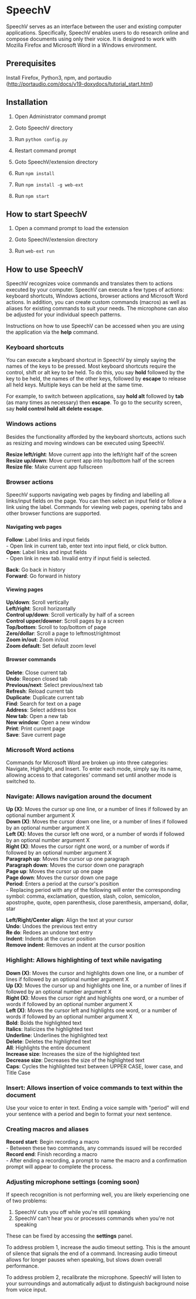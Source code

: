 # SpeechV

SpeechV serves as an interface between the user and existing computer applications. Specifically, SpeechV enables users to do research online and compose documents using only their voice. It is designed to work with Mozilla Firefox and Microsoft Word in a Windows environment.

## Prerequisites

Install Firefox, Python3, npm, and portaudio (http://portaudio.com/docs/v19-doxydocs/tutorial_start.html)

## Installation

1. Open Administrator command prompt

2. Goto SpeechV directory

3. Run `python config.py`

4. Restart command prompt

5. Goto SpeechV/extension directory

6. Run `npm install`

7. Run `npm install -g web-ext`

8. Run `npm start`

## How to start SpeechV

1. Open a command prompt to load the extension

2. Goto SpeechV/extension directory

3. Run `web-ext run`

## How to use SpeechV

SpeechV recognizes voice commands and translates them to actions executed by your computer. SpeechV can execute a few types of actions: keyboard shortcuts, Windows actions, browser actions and Microsoft Word actions. In addition, you can create custom commands (macros) as well as aliases for existing commands to suit your needs. The microphone can also be adjusted for your individual speech patterns.

Instructions on how to use SpeechV can be accessed when you are using the application via the **help** command.

### Keyboard shortcuts

You can execute a keyboard shortcut in SpeechV by simply saying the names of the keys to be pressed. Most keyboard shortcuts require the control, shift or alt key to be held. To do this, you say **hold** followed by the key to be held, the names of the other keys, followed by **escape** to release all held keys. Multiple keys can be held at the same time.

For example, to switch between applications, say **hold alt** followed by **tab** (as many times as necessary) then **escape**. To go to the security screen, say **hold control hold alt delete escape**.

### Windows actions

Besides the functionality afforded by the keyboard shortcuts, actions such as resizing and moving windows can be executed using SpeechV.

**Resize left/right**: Move current app into the left/right half of the screen
**Resize up/down**: Move current app into top/bottom half of the screen
**Resize file**: Make current app fullscreen

### Browser actions

SpeechV supports navigating 
web pages by finding and labelling all links/input fields on the page. You can then select an input field or follow a link using the label. Commands for viewing web pages, opening tabs and other browser functions are supported.

#### Navigating web pages

**Follow**: Label links and input fields    
    - **<label>** Open link in current tab, enter text into input field, or click button.   
**Open**: Label links and input fields   
    - **<label>** Open link in new tab. Invalid entry if input field is selected.

**Back**: Go back in history   
**Forward**: Go forward in history

#### Viewing pages
**Up/down**: Scroll vertically   
**Left/right**: Scroll horizontally   
**Control up/down**: Scroll vertically by half of a screen   
**Control upper/downer**: Scroll pages by a screen   
**Top/bottom**: Scroll to top/bottom of page   
**Zero/dollar**: Scroll a page to leftmost/rightmost   
**Zoom in/out**: Zoom in/out   
**Zoom default**: Set default zoom level   

#### Browser commands
**Delete**: Close current tab   
**Undo**: Reopen closed tab   
**Previous/next**: Select previous/next tab   
**Refresh**: Reload current tab   
**Duplicate**: Duplicate current tab   
**Find**: Search for text on a page   
**Address**: Select address box   
**New tab**: Open a new tab   
**New window**: Open a new window   
**Print**: Print current page   
**Save**: Save current page   

### Microsoft Word actions
Commands for Microsoft Word are broken up into three categories: Navigate, Highlight, and Insert. To enter each mode, simply say its name, allowing access to that categories' command set until another mode is switched to.
### Navigate: Allows navigation around the document 
**Up (X)**: Moves the cursor up one line, or a number of lines if followed by an optional number argument X     
**Down (X)**: Moves the cursor down one line, or a number of lines if followed by an optional number argument X     
**Left (X)**: Moves the cursor left one word, or a number of words if followed by an optional number argument X     
**Right (X)**: Moves the cursor right one word, or a number of words if followed by an optional number argument X       
**Paragraph up**: Moves the cursor up one paragraph     
**Paragraph down**: Moves the cursor down one paragraph     
**Page up**: Moves the cursor up one page       
**Page down**: Moves the cursor down one page       
**Period**: Enters a period at the cursor's position        
    - **<label>** Replacing period with any of the following will enter the corresponding symbol: comma, exclamation, question, slash, colon, semicolon, apostrophe, quote, open parenthesis, close parenthesis, ampersand, dollar, star    
    
**Left/Right/Center align**: Align the text at your cursor      
**Undo**: Undoes the previous text entry        
**Re do**: Redoes an undone text entry      
**Indent**: Indents at the cursor position      
**Remove indent**: Removes an indent at the cursor position     


### Highlight: Allows highlighting of text while navigating
**Down (X)**: Moves the cursor and highlights down one line, or a number of lines if followed by an optional number argument X  
**Up (X)**: Moves the cursor up and highlights one line, or a number of lines if followed by an optional number argument X  
**Right (X)**: Moves the cursor right and highlights one word, or a number of words if followed by an optional number argument X    
**Left (X)**: Moves the cursor left and highlights one word, or a number of words if followed by an optional number argument X  
**Bold**: Bolds the highlighted text    
**Italics**: Italicizes the highlighted text    
**Underline**: Underlines the highlighted text  
**Delete**: Deletes the highlighted text    
**All**: Highlights the entire document     
**Increase size**: Increases the size of the highlighted text   
**Decrease size**: Decreases the size of the highlighted text   
**Caps**: Cycles the highlighted text between UPPER CASE, lower case, and Title Case    

### Insert: Allows insertion of voice commands to text within the document
Use your voice to enter in text. Ending a voice sample with "period" will end your sentence with a period and begin to format your next sentence.


### Creating macros and aliases
**Record start**: Begin recording a macro   
    - **<label>** Between these two commands, any commands issued will be recorded  
**Record end**: Finish recording a macro    
    - **<label>** After ending a recording, a prompt to name the macro and a confirmation prompt will appear to complete the process.   

### Adjusting microphone settings (coming soon)
If speech recognition is not performing well, you are likely experiencing one of two problems:   
1. SpeechV cuts you off while you're still speaking   
2. SpeechV can't hear you or processes commands when you're not speaking

These can be fixed by accessing the **settings** panel.

To address problem 1, increase the audio timeout setting. This is the amount of silence that signals the end of a command. Increasing audio timeout allows for longer pauses when speaking, but slows down overall performance. 

To address problem 2, recalibrate the microphone. SpeechV will listen to your surroundings and automatically adjust to distinguish background noise from voice input.
